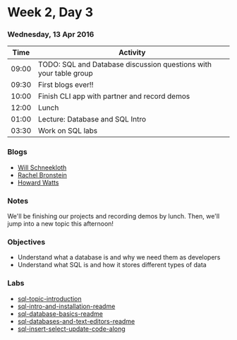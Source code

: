 # Week 2, Day 3

### Wednesday, 13 Apr 2016

| Time | Activity |
| --- | --- |
| 09:00 | TODO: SQL and Database discussion questions with your table group |
| 09:30 | First blogs ever!! |
| 10:00 | Finish CLI app with partner and record demos |
| 12:00 | Lunch |
| 01:00 | Lecture: Database and SQL Intro |
| 03:30 | Work on SQL labs |

### Blogs

- [Will Schneekloth](http://www.willschneekloth.com)
- [Rachel Bronstein](http://rachelbronstein.com/category/blog/)
- [Howard Watts](https://medium.com/@hdwatts)

### Notes

We'll be finishing our projects and recording demos by lunch. Then, we'll jump into a new topic this afternoon!

### Objectives

- Understand what a database is and why we need them as developers 
- Understand what SQL is and how it stores different types of data 

### Labs

- [sql-topic-introduction](http://www.github.com/learn-co-students/sql-topic-introduction-web-0416)
- [sql-intro-and-installation-readme](http://www.github.com/learn-co-students/sql-intro-and-installation-readme-web-0416)
- [sql-database-basics-readme](http://www.github.com/learn-co-students/sql-database-basics-readme-web-0416)
- [sql-databases-and-text-editors-readme](http://www.github.com/learn-co-students/sql-databases-and-text-editors-readme-web-0416)
- [sql-insert-select-update-code-along](http://www.github.com/learn-co-students/sql-insert-select-update-code-along-web-0416)


